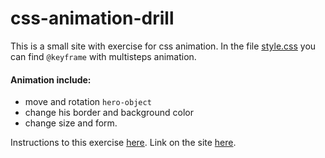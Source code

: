 # css-animation-drill

This is a small site with exercise for css animation. In the file [style.css](./style.css) you can find `@keyframe` with multisteps animation.

#### Animation include:
- move and rotation `hero-object`
- change his border and background color
- change size and form.

Instructions to this exercise [here](https://github.com/becodeorg/Startup-Brussels-Johnson-5.25/blob/master/1.The-Field/End-of-Fields-Consolidation-Challenges/docs/readme.md).
Link on the site [here](https://okozmovskaia.github.io/css-animation-drill/).
